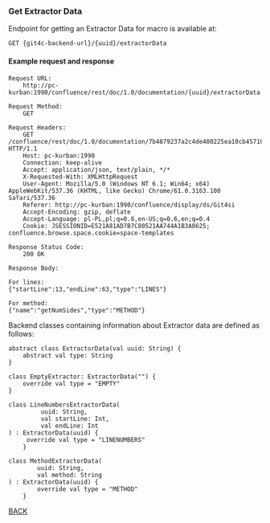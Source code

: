 ### Get Extractor Data

Endpoint for getting an Extractor Data for macro is available at:

```
GET {git4c-backend-url}/{uuid}/extractorData
```

#### Example request and response
```
Request URL:
    http://pc-kurban:1990/confluence/rest/doc/1.0/documentation/{uuid}/extractorData

Request Method:
    GET

Request Headers:
    GET /confluence/rest/doc/1.0/documentation/7b4879237a2c4de480225ea10cb45710/extractorData HTTP/1.1
    Host: pc-kurban:1990
    Connection: keep-alive
    Accept: application/json, text/plain, */*
    X-Requested-With: XMLHttpRequest
    User-Agent: Mozilla/5.0 (Windows NT 6.1; Win64; x64) AppleWebKit/537.36 (KHTML, like Gecko) Chrome/61.0.3163.100 Safari/537.36
    Referer: http://pc-kurban:1990/confluence/display/ds/Git4si
    Accept-Encoding: gzip, deflate
    Accept-Language: pl-PL,pl;q=0.8,en-US;q=0.6,en;q=0.4
    Cookie: JSESSIONID=E521A81AD7B7C80521AA744A1B3A8625; confluence.browse.space.cookie=space-templates

Response Status Code:
    200 OK

Response Body:

For lines:
{"startLine":13,"endLine":63,"type":"LINES"}

For method:
{"name":"getNumSides","type":"METHOD"}

```


Backend classes containing information about Extractor data are defined as follows:

```
abstract class ExtractorData(val uuid: String) {
    abstract val type: String
}

class EmptyExtractor: ExtractorData("") {
    override val type = "EMPTY"
}

class LineNumbersExtractorData(
         uuid: String,
         val startLine: Int,
         val endLine: Int
) : ExtractorData(uuid) {
     override val type = "LINENUMBERS"
    }

class MethodExtractorData(
        uuid: String,
        val method: String
) : ExtractorData(uuid) {
        override val type = "METHOD"
    }
```
[BACK](../../../6.0%20-%20Runtime%20View.md)